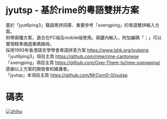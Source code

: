 jyutsp - 基於rime的粵語雙拼方案
=========================

基於「jyut6ping3」聲調粵拼詞庫、重要參考「soengping」的粵語雙拼輸入方案。<br>
附帶兩種方案，適合在PC端及mobile端使用。兩鍵內輸入，附加編碼「；」可以實現精準摘選重碼韻母。<br>
採用1993年香港語言學學會粵語拼音方案   https://www.lshk.org/jyutping<br>
「jyut6ping3」項目主頁 https://github.com/rime/rime-cantonese<br>
「soengping」項目主頁 https://github.com/Over-There-Is/rime-soengping/<br>
感謝以上方案的開發者和維護者。<br>
「jyutsp」本項目主頁 https://github.com/MrCorn0-0/jyutsp<br>

碼表
=========================
[![zhihu]](https://www.zhihu.com/question/54691506/answer/1022245649)

[zhihu]:https://pic2.zhimg.com/80/v2-c7ea6ffcfe550d4bc31ef38a27e5edfd_720w.jpg "碼表"
